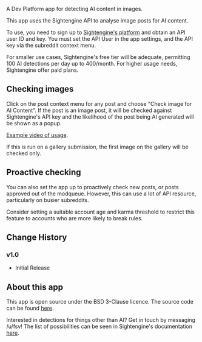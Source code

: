 A Dev Platform app for detecting AI content in images.

This app uses the Sightengine API to analyse image posts for AI content. 

To use, you need to sign up to [Sightengine's platform](https://sightengine.com/) and obtain an API user ID and key. You must set the API User in the app settings, and the API key via the subreddit context menu.

For smaller use cases, Sightengine's free tier will be adequate, permitting 100 AI detections per day up to 400/month. For higher usage needs, Sightengine offer paid plans.

## Checking images

Click on the post context menu for any post and choose "Check image for AI Content". If the post is an image post, it will be checked against Sightengine's API key and the likelihood of the post being AI generated will be shown as a popup.

[Example video of usage](https://www.youtube.com/shorts/iArySZaY1oE).

If this is run on a gallery submission, the first image on the gallery will be checked only.

## Proactive checking

You can also set the app up to proactively check new posts, or posts approved out of the modqueue. However, this can use a lot of API resource, particularly on busier subreddits.

Consider setting a suitable account age and karma threshold to restrict this feature to accounts who are more likely to break rules.

## Change History

### v1.0

* Initial Release

## About this app

This app is open source under the BSD 3-Clause licence. The source code can be found [here](https://github.com/fsvreddit/image-moderator).

Interested in detections for things other than AI? Get in touch by messaging /u/fsv! The list of possibilities can be seen in Sightengine's documentation [here](https://sightengine.com/docs/models).
